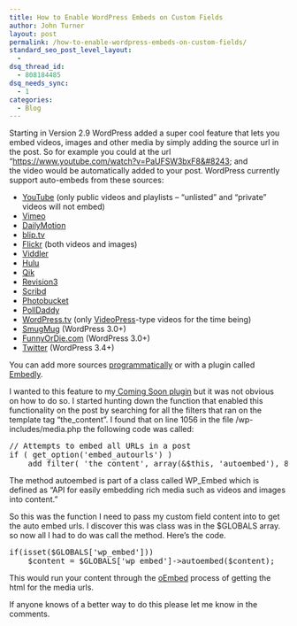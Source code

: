 ```yaml
---
title: How to Enable WordPress Embeds on Custom Fields
author: John Turner
layout: post
permalink: /how-to-enable-wordpress-embeds-on-custom-fields/
standard_seo_post_level_layout:
  - 
dsq_thread_id:
  - 808184485
dsq_needs_sync:
  - 1
categories:
  - Blog
---
```

Starting in Version 2.9 WordPress added a super cool feature that lets you embed videos, images and other media by simply adding the source url in the post. So for example you could at the url &#8220;https://www.youtube.com/watch?v=PaUFSW3bxF8&#8243; and the video would be automatically added to your post. WordPress currently support auto-embeds from these sources:

  * [YouTube][1] (only public videos and playlists &#8211; &#8220;unlisted&#8221; and &#8220;private&#8221; videos will not embed)
  * [Vimeo][2]
  * [DailyMotion][3]
  * [blip.tv][4]
  * [Flickr][5] (both videos and images)
  * [Viddler][6]
  * [Hulu][7]
  * [Qik][8]
  * [Revision3][9]
  * [Scribd][10]
  * [Photobucket][11]
  * [PollDaddy][12]
  * [WordPress.tv][13] (only [VideoPress][14]-type videos for the time being)
  * [SmugMug][15] (WordPress 3.0+)
  * [FunnyOrDie.com][16] (WordPress 3.0+)
  * [Twitter][17] (WordPress 3.4+)

<!--more-->

  
You can add more sources <a href="http://codex.wordpress.org/Embeds#How_Can_I_Add_Support_For_More_Websites.3F" target="_blank">programmatically</a> or with a plugin called <a href="http://wordpress.org/extend/plugins/embedly/" target="_blank">Embedly</a>.

I wanted to this feature to my[ Coming Soon plugin][18] but it was not obvious on how to do so. I started hunting down the function that enabled this functionality on the post by searching for all the filters that ran on the template tag &#8220;the_content&#8221;. I found that on line 1056 in the file /wp-includes/media.php the following code was called:

<pre class="prettyprint">// Attempts to embed all URLs in a post
if ( get_option('embed_autourls') )
    add_filter( 'the_content', array(&#038;$this, 'autoembed'), 8 );</pre>

The method autoembed is part of a class called WP_Embed which is defined as &#8220;API for easily embedding rich media such as videos and images into content.&#8221;

So this was the function I need to pass my custom field content into to get the auto embed urls. I discover this was class was in the $GLOBALS array. so now all I had to do was call the method. Here&#8217;s the code.

<pre class="prettyprint">if(isset($GLOBALS['wp_embed']))
    $content = $GLOBALS['wp_embed']->autoembed($content);</pre>

This would run your content through the <a href="http://oembed.com/" target="_blank">oEmbed</a> process of getting the html for the media urls.

If anyone knows of a better way to do this please let me know in the comments.

 [1]: http://www.youtube.com/ "http://www.youtube.com/"
 [2]: http://vimeo.com/ "http://vimeo.com/"
 [3]: http://www.dailymotion.com/ "http://www.dailymotion.com/"
 [4]: http://blip.tv/ "http://blip.tv/"
 [5]: http://www.flickr.com/ "http://www.flickr.com/"
 [6]: http://www.viddler.com/ "http://www.viddler.com/"
 [7]: http://www.hulu.com/ "http://www.hulu.com/"
 [8]: http://qik.com/ "http://qik.com/"
 [9]: http://revision3.com/ "http://revision3.com/"
 [10]: http://www.scribd.com/ "http://www.scribd.com/"
 [11]: http://photobucket.com/ "http://photobucket.com/"
 [12]: http://www.polldaddy.com/ "http://www.polldaddy.com/"
 [13]: http://wordpress.tv/ "http://wordpress.tv/"
 [14]: http://videopress.com/ "http://videopress.com/"
 [15]: http://www.smugmug.com/ "http://www.smugmug.com/"
 [16]: http://www.funnyordie.com/ "http://www.funnyordie.com/"
 [17]: http://twitter.com/ "http://twitter.com"
 [18]: /features/ "Coming Soon Pro Features"